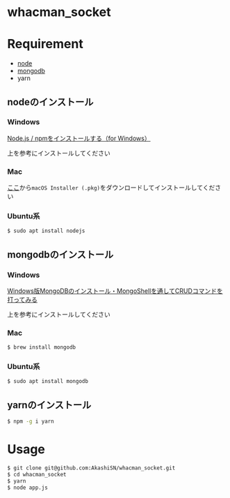 # whacman_socket

# Requirement

- [node](https://nodejs.org/ja/)
- [mongodb](https://www.mongodb.com/)
- yarn

## nodeのインストール

### Windows

[Node.js / npmをインストールする（for Windows）](https://qiita.com/taiponrock/items/9001ae194571feb63a5e)

上を参考にインストールしてください

### Mac

[ここ](https://nodejs.org/ja/download/)から`macOS Installer (.pkg)`をダウンロードしてインストールしてください

### Ubuntu系

```bash
$ sudo apt install nodejs
```

## mongodbのインストール

### Windows

[Windows版MongoDBのインストール・MongoShellを通してCRUDコマンドを打ってみる](http://kageura.hatenadiary.jp/entry/2018/01/09/Windows%E7%89%88MongoDB%E3%81%AE%E3%82%A4%E3%83%B3%E3%82%B9%E3%83%88%E3%83%BC%E3%83%AB%E3%83%BBMongoShell%E3%82%92%E9%80%9A%E3%81%97%E3%81%A6CRUD%E3%82%B3%E3%83%9E%E3%83%B3%E3%83%89%E3%82%92%E6%89%93)

上を参考にインストールしてください

### Mac

```bash
$ brew install mongodb
```

### Ubuntu系

```bash
$ sudo apt install mongodb
```
## yarnのインストール

```bash
$ npm -g i yarn
```

# Usage

```bash
$ git clone git@github.com:AkashiSN/whacman_socket.git
$ cd whacman_socket
$ yarn
$ node app.js
```